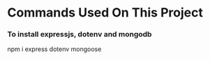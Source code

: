 # Commands Used On This Project

### To install expressjs, dotenv and mongodb 
npm i express dotenv mongoose